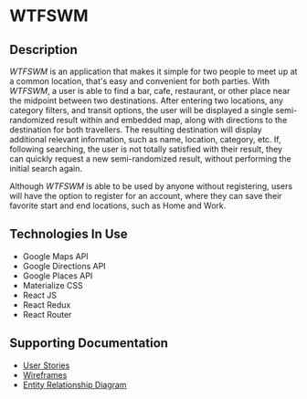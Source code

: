 # WTFSWM

## Description
_WTFSWM_ is an application that makes it simple for two people to meet up at a common location, that's easy and convenient for both parties. With _WTFSWM_, a user is able to find a bar, cafe, restaurant, or other place near the midpoint between two destinations. After entering two locations, any category filters, and transit options, the user will be displayed a single semi-randomized result within and embedded map, along with directions to the destination for both travellers. The resulting destination will display additional relevant information, such as name, location, category, etc. If, following searching, the user is not totally satisfied with their result, they can quickly request a new semi-randomized result, without performing the initial search again.

Although _WTFSWM_ is able to be used by anyone without registering, users will have the option to register for an account, where they can save their favorite start and end locations, such as Home and Work.

## Technologies In Use
- Google Maps API
- Google Directions API
- Google Places API
- Materialize CSS
- React JS
- React Redux
- React Router

## Supporting Documentation
- [User Stories](https://docs.google.com/document/d/1HVeCwPOewC3kwxUk-h2ijLTfyTpGyiizv_bmdQZ0LOk/edit?usp=sharing)
- [Wireframes](http://k7g14q.axshare.com)
- [Entity Relationship Diagram](https://www.lucidchart.com/documents/view/291dcc80-941b-4ed9-aa0d-7ad15a7f5dd4)
